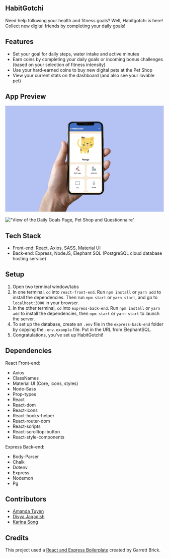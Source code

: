 ## HabitGotchi
Need help following your health and fitness goals? Well, Habitgotchi is here! Collect new digital friends by completing your daily goals!

## Features
* Set your goal for daily steps, water intake and active minutes
* Earn coins by completing your daily goals or incoming bonus challenges (based on your selection of fitness intensity)
* Use your hard-earned coins to buy new digital pets at the Pet Shop
* View your current stats on the dashboard (and also see your lovable pet)

## App Preview

!["View of the Habitgotchi App Dashboard](https://github.com/a-tuyen/habitgotchi/blob/master/docs/HabitGotchi-HomeMockup.png?raw=true)

!["View of the Daily Goals Page, Pet Shop and Questionnaire"](https://github.com/a-tuyen/habitgotchi/blob/master/docs/HabitGotchi-AppPreview.png?raw=true)

## Tech Stack
* Front-end: React, Axios, SASS,  Material UI
* Back-end: Express, NodeJS, Elephant SQL (PostgreSQL cloud database hosting service)

## Setup

1. Open two terminal window/tabs 
2. In one terminal, `cd` into `react-front-end`. Run `npm install` or `yarn add` to install the dependencies. Then run `npm start` or `yarn start`, and go to `localhost:3000` in your browser.
3. In the other terminal, `cd` into `express-back-end`. Run `npm install` or `yarn add` to install the dependencies, then `npm start` or `yarn start` to launch the server.
4. To set up the database, create an `.env` file in the `express-back-end` folder by copying the `.env.example` file. Put in the URL from ElephantSQL. 
5. Congratulations, you've set up HabitGotchi! 

## Dependencies
React Front-end:
* Axios
* ClassNames
* Material UI (Core, icons, styles)
* Node-Sass
* Prop-types
* React
* React-dom
* React-icons
* React-hooks-helper
* React-router-dom
* React-scripts
* React-scrolltop-button
* React-style-components

Express Back-end:
* Body-Parser
* Chalk
* Dotenv
* Express 
* Nodemon
* Pg

## Contributors
* [Amanda Tuyen](https://github.com/a-tuyen)
* [Divya Jagadish](https://github.com/DivyaJagadish)
* [Karina Song](https://github.com/Syransong)

## Credits

This project used a [React and Express Boilerplate](https://github.com/garrettgsb/react-express-boilerplate) created by Garrett Brick.








